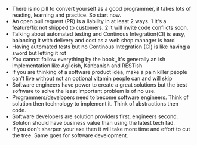 - There is no pill to convert yourself as a good programmer, it takes lots of reading, learning and practice. So start now.
- An open pull request (PR) is a liability in at least 2 ways. 1 it's a feature/fix not shipped to customers. 2 it will invite code conflicts soon.
- Talking about automated testing and Continous Integration(CI) is easy, balancing it with delivery and cost as a web shop manager is hard
- Having automated tests but no Continous Integration (CI) is like having a sword but letting it rot
- You cannot follow everything by the book,,It's generally an ish implementation like Agileish, Kanbanish and RESTish
- If you are thinking of a software product idea, make a pain killer people can't live without not an optional vitamin people can and will skip
- Software engineers have power to create a great solutions but the best software to solve the least important problem is of no use.
- Programmers/developers need to become software engineers. Think of solution then technology to implement it. Think of abstractions then code.
- Software developers are solution providers first, engineers second. Soluton should have business value than using the latest tech fad.
- If you don't sharpen your axe then it will take more time and effort to cut the tree. Same goes for software development.